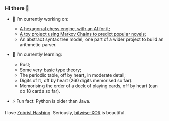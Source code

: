 ### Hi there 👋

- 🔭 I’m currently working on:
  - [A hexagonal chess engine, with an AI for it](https://github.com/RealVortexed/Hex-Chess);
  - [A toy project using Markov Chains to predict popular novels](https://github.com/RealVortexed/Markov-TextGen);
  - An abstract syntax tree model, one part of a wider project to build an arithmetic parser.

- 🌱 I’m currently learning:
  - Rust;
  - Some very basic type theory;
  - The periodic table, off by heart, in moderate detail;
  - Digits of π, off by heart (260 digits memorised so far).
  - Memorising the order of a deck of playing cards, off by heart (can do 18 cards so far).

- ⚡ Fun fact: Python is older than Java.

I love [Zobrist Hashing](https://en.wikipedia.org/wiki/Zobrist_hashing). Seriously, [bitwise-XOR](https://en.wikipedia.org/wiki/Bitwise_operation#XOR) is beautiful.
